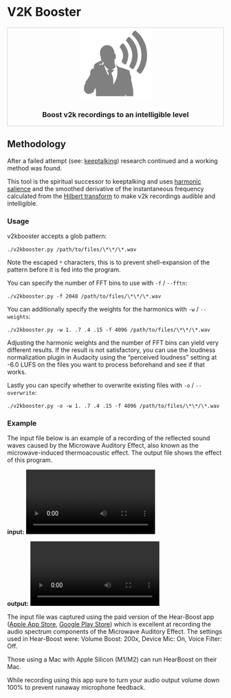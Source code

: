 # V2K Booster

<div style="border-style: solid; border-width: thin; border-color: lightgrey;" align="center" width="100%">
    <img width="33%" src=".github/icon.png">
    <h3>Boost v2k recordings to an intelligible level</h3>
</div>

## Methodology

After a failed attempt (see: [keeptalking](https://github.com/subliminalindustries/keeptalking)) research continued and a working method was found.

This tool is the spiritual successor to keeptalking and uses [harmonic salience](https://librosa.org/doc/latest/generated/librosa.salience.html) and the smoothed derivative of the instantaneous frequency calculated from the [Hilbert transform](https://docs.scipy.org/doc/scipy/reference/generated/scipy.signal.hilbert.html) to make v2k recordings audible and intelligible.

### Usage

v2kbooster accepts a glob pattern:

```
./v2kbooster.py /path/to/files/\*\*/\*.wav
```

Note the escaped `*` characters, this is to prevent shell-expansion of the pattern before it is fed into the program.

You can specify the number of FFT bins to use with `-f` / `--fftn`:

```
./v2kbooster.py -f 2048 /path/to/files/\*\*/\*.wav
```

You can additionally specify the weights for the harmonics with `-w` / `--weights`:

```
./v2kbooster.py -w 1. .7 .4 .15 -f 4096 /path/to/files/\*\*/\*.wav
```

Adjusting the harmonic weights and the number of FFT bins can yield very different results. If the result is not satisfactory, you can use the loudness normalization plugin in Audacity using the “perceived loudness” setting at -6.0 LUFS on the files you want to process beforehand and see if that works.

Lastly you can specify whether to overwrite existing files with `-o` / `--overwrite`:

```
./v2kbooster.py -o -w 1. .7 .4 .15 -f 4096 /path/to/files/\*\*/\*.wav
```

### Example

The input file below is an example of a recording of the reflected sound waves caused by the Microwave Auditory Effect, also known as the microwave-induced thermoacoustic effect. The output file shows the effect of this program.

**input:** ![original.mp4](https://raw.githubusercontent.com/subliminalindustries/v2kbooster/main/.github/original.mp4)

**output:** ![enhanced.mp4](https://raw.githubusercontent.com/subliminalindustries/v2kbooster/main/.github/enhanced.mp4)

The input file was captured using the paid version of the Hear-Boost app ([Apple App Store](https://apps.apple.com/en/app/hear-boost-recording-ear-aid/id1437159134), [Google Play Store](https://play.google.com/store/apps/details?id=com.audiofix.hearboost)) which is excellent at recording the audio spectrum components of the Microwave Auditory Effect. The settings used in Hear-Boost were: Volume Boost: 200x, Device Mic: On, Voice Filter: Off.

Those using a Mac with Apple Silicon (M1/M2) can run HearBoost on their Mac.

While recording using this app sure to turn your audio output volume down 100% to prevent runaway microphone feedback.